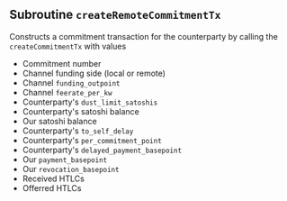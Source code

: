 ## Subroutine `createRemoteCommitmentTx`

Constructs a commitment transaction for the counterparty by calling the `createCommitmentTx` with values

-   Commitment number
-   Channel funding side (local or remote)
-   Channel `funding_outpoint`
-   Channel `feerate_per_kw`
-   Counterparty's `dust_limit_satoshis`
-   Counterparty's satoshi balance
-   Our satoshi balance
-   Counterparty's `to_self_delay`
-   Counterparty's `per_commitment_point`
-   Counterparty's `delayed_payment_basepoint`
-   Our `payment_basepoint`
-   Our `revocation_basepoint`
-   Received HTLCs
-   Offerred HTLCs
